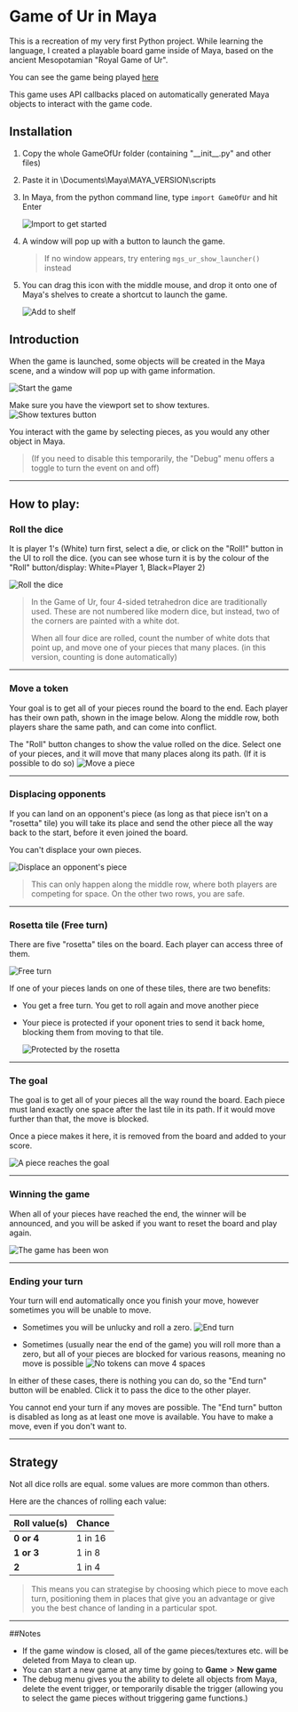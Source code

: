 # Game of Ur in Maya

This is a recreation of my very first Python project. While learning the language, I created a playable board game
inside of Maya, based on the ancient Mesopotamian "Royal Game of Ur".

You can see the game being played [here](https://www.youtube.com/watch?v=WZskjLq040I)

This game uses API callbacks placed on automatically generated Maya objects to interact with the game code.

## Installation

1. Copy the whole GameOfUr folder (containing "\_\_init__.py" and other files)


2. Paste it in \Documents\Maya\MAYA_VERSION\scripts


3. In Maya, from the python command line, type `import GameOfUr` and hit Enter

   ![Import to get started](demo_images/demo_import.jpg)


4. A window will pop up with a button to launch the game.
   > If no window appears, try entering `mgs_ur_show_launcher()` instead


5. You can drag this icon with the middle mouse, and drop it onto one of Maya's shelves to create a shortcut to launch
   the game.

   ![Add to shelf](demo_images/demo_shelf.jpg)

## Introduction

When the game is launched, some objects will be created in the Maya scene, and a window will pop up with game
information.

![Start the game](demo_images/demo_start.jpg)

Make sure you have the viewport set to show textures. ![Show textures button](demo_images/demo_show_textures.jpg)

You interact with the game by selecting pieces, as you would any other object in Maya.

> (If you need to disable this temporarily, the "Debug" menu offers a toggle to turn the event on and off)


---

## How to play:

### Roll the dice

It is player 1's (White) turn first, select a die, or click on the "Roll!" button in the UI to roll the dice.
(you can see whose turn it is by the colour of the "Roll" button/display: White=Player 1, Black=Player 2)

![Roll the dice](demo_images/demo_roll.jpg)

> In the Game of Ur, four 4-sided tetrahedron dice are traditionally used. These are not numbered like modern dice,
> but instead, two of the corners are painted with a white dot.
>
> When all four dice are rolled, count the number of white dots that point up,
> and move one of your pieces that many places. (in this version, counting is done automatically)

---

### Move a token

Your goal is to get all of your pieces round the board to the end. Each player has their own path, shown in the image
below. Along the middle row, both players share the same path, and can come into conflict.

The "Roll" button changes to show the value rolled on the dice. Select one of your pieces, and it will move that many
places along its path. (If it is possible to do so)
![Move a piece](demo_images/demo_move.jpg)

---

### Displacing opponents

If you can land on an opponent's piece (as long as that piece isn't on a "rosetta" tile)
you will take its place and send the other piece all the way back to the start, before it even joined the board.

You can't displace your own pieces.

![Displace an opponent's piece](demo_images/demo_displace.jpg)

> This can only happen along the middle row, where both players are competing for space.
> On the other two rows, you are safe.

---

### Rosetta tile (Free turn)

There are five "rosetta" tiles on the board. Each player can access three of them.

![Free turn](demo_images/demo_rosetta.jpg)

If one of your pieces lands on one of these tiles, there are two benefits:

- You get a free turn. You get to roll again and move another piece
- Your piece is protected if your oponent tries to send it back home, blocking them from moving to that tile.

  ![Protected by the rosetta](demo_images/demo_protected.jpg)

---

### The goal

The goal is to get all of your pieces all the way round the board. Each piece must land exactly one space after the last
tile in its path. If it would move further than that, the move is blocked.

Once a piece makes it here, it is removed from the board and added to your score.

![A piece reaches the goal](demo_images/demo_finish.jpg)

---

### Winning the game

When all of your pieces have reached the end, the winner will be announced, and you will be asked if you want to reset
the board and play again.

![The game has been won](demo_images/demo_win.jpg)

---

### Ending your turn

Your turn will end automatically once you finish your move, however sometimes you will be unable to move.

- Sometimes you will be unlucky and roll a zero.
  ![End turn](demo_images/demo_end_turn.jpg)


- Sometimes (usually near the end of the game) you will roll more than a zero, but all of your pieces are blocked for
  various reasons, meaning no move is possible
  ![No tokens can move 4 spaces](demo_images/demo_cant_move.jpg)

In either of these cases, there is nothing you can do, so the "End turn" button will be enabled. Click it to pass the
dice to the other player.

You cannot end your turn if any moves are possible. The "End turn" button is disabled as long as at least one move is
available. You have to make a move, even if you don't want to.

---

## Strategy

Not all dice rolls are equal. some values are more common than others. 

Here are the chances of rolling each value:

|Roll value(s)|Chance|
|-------------|------|
|**0 or 4**| 1 in 16|
|**1 or 3**| 1 in 8|
|**2**| 1 in 4|

> This means you can strategise by choosing which piece to move each turn, 
> positioning them in places that give you an advantage or give you the best chance of landing in a particular spot.

---

##Notes
- If the game window is closed, all of the game pieces/textures etc. will be deleted from Maya to clean up.
- You can start a new game at any time by going to **Game** > **New game**
- The debug menu gives you the ability to delete all objects from Maya, delete the event trigger, 
  or temporarily disable the trigger (allowing you to select the game pieces without triggering game functions.)
